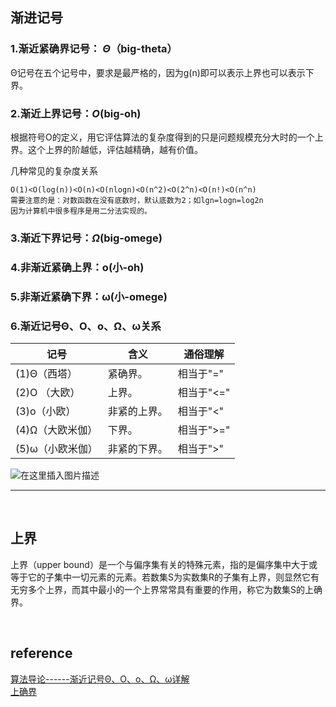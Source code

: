 ##  渐进记号
### 1.渐近紧确界记号： $Θ$（big-theta）
Θ记号在五个记号中，要求是最严格的，因为g(n)即可以表示上界也可以表示下界。

### 2.渐近上界记号：$O$(big-oh)
根据符号O的定义，用它评估算法的复杂度得到的只是问题规模充分大时的一个上界。这个上界的阶越低，评估越精确，越有价值。

几种常见的复杂度关系
```
O(1)<O(log(n))<O(n)<O(nlogn)<O(n^2)<O(2^n)<O(n!)<O(n^n)
需要注意的是：对数函数在没有底数时，默认底数为2；如lgn=logn=log2n
因为计算机中很多程序是用二分法实现的。
```

### 3.渐近下界记号：$Ω$(big-omege)

### 4.非渐近紧确上界：o(小-oh)

### 5.非渐近紧确下界：ω(小-omege)

### 6.渐近记号Θ、Ο、o、Ω、ω关系
<table>
<thead>
<tr>
<th>记号</th>
<th>含义</th>
<th>通俗理解</th>
</tr>
</thead>
<tbody>
<tr>
<td>(1)Θ（西塔）</td>
<td>紧确界。</td>
<td>相当于"="</td>
</tr>
<tr>
<td>(2)O （大欧）</td>
<td>上界。</td>
<td>相当于"&lt;="</td>
</tr>
<tr>
<td>(3)o（小欧）</td>
<td>非紧的上界。</td>
<td>相当于"&lt;"</td>
</tr>
<tr>
<td>(4)Ω（大欧米伽）</td>
<td>下界。</td>
<td>相当于"&gt;="</td>
</tr>
<tr>
<td>(5)ω（小欧米伽）</td>
<td>非紧的下界。</td>
<td>相当于"&gt;"</td>
</tr>
</tbody>
</table><p><img src="https://imgconvert.csdnimg.cn/aHR0cDovL2ltZy5ibG9nLmNzZG4ubmV0LzIwMTYxMTI2MjE0OTM0NTk4?x-oss-process=image/format,png" alt="在这里插入图片描述"></p>
<hr>

&nbsp;

## 上界
上界（upper bound）是一个与偏序集有关的特殊元素，指的是偏序集中大于或等于它的子集中一切元素的元素。若数集S为实数集R的子集有上界，则显然它有无穷多个上界，而其中最小的一个上界常常具有重要的作用，称它为数集S的上确界。

&nbsp;
## reference
[算法导论------渐近记号Θ、Ο、o、Ω、ω详解](https://blog.csdn.net/so_geili/article/details/53353593)  
[上确界](https://baike.baidu.com/item/%E4%B8%8A%E7%A1%AE%E7%95%8C) 
